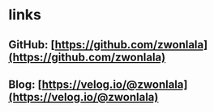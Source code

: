 # links

## GitHub: [https://github.com/zwonlala](https://github.com/zwonlala)

## Blog: [https://velog.io/@zwonlala](https://velog.io/@zwonlala)



